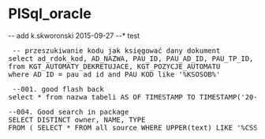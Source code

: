 # PlSql_oracle
-- add k.skworonski 2015-09-27
--* test

<pre>
 -- przeszukiwanie kodu jak księgować dany dokument
select ad_rdok_kod, AD_NAZWA, PAU_ID, PAU_AD_ID, PAU_TP_ID, PAU_NAZWA, PAU_UTWORZYL, PAU_KIEDY_UTWORZYL, PAU_MODYFIKOWAL 
from KGT_AUTOMATY_DEKRETUJACE, KGT_POZYCJE_AUTOMATU 
where AD_ID = pau_ad_id and PAU_KOD like '%KSOSOB%' 
</pre>

<pre>
 --001. good flash back
select * from nazwa_tabeli AS OF TIMESTAMP TO_TIMESTAMP('20-10-2010 12:47:00','dd-mm-yyyy hh24:mi:ss') --- dalej mozna podac whera
</pre>

<pre>
--004. Good search in package
SELECT DISTINCT owner, NAME, TYPE
FROM ( SELECT * FROM all_source WHERE UPPER(text) LIKE '%CSS_STOPY_ODSETKOWE%') 
</pre>

